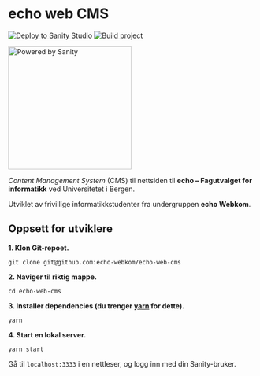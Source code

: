 # echo web CMS

[![Deploy to Sanity Studio](https://github.com/echo-webkom/echo-web-cms/actions/workflows/sanity-deploy.yaml/badge.svg)](https://github.com/echo-webkom/echo-web-cms/actions/workflows/sanity-deploy.yaml)
[![Build project](https://github.com/echo-webkom/echo-web-cms/actions/workflows/build.yaml/badge.svg)](https://github.com/echo-webkom/echo-web-cms/actions/workflows/build.yaml)

<a href="https://sanity.io" target="_blank" rel="noopener"><img src="https://cdn.sanity.io/images/3do82whm/next/51af00784c5addcf63ae7f0c416756acca7e63ac-353x71.svg?dl=sanity-logo.svg" width="250" alt="Powered by Sanity" /></a>

_Content Management System_ (CMS) til nettsiden til **echo – Fagutvalget for informatikk** ved Universitetet i Bergen.

Utviklet av frivillige informatikkstudenter fra undergruppen **echo Webkom**.

## Oppsett for utviklere

**1. Klon Git-repoet.**

    git clone git@github.com:echo-webkom/echo-web-cms

**2. Naviger til riktig mappe.**

    cd echo-web-cms

**3. Installer dependencies (du trenger [yarn](https://classic.yarnpkg.com/en/docs/install) for dette).**

    yarn

**4. Start en lokal server.**

    yarn start

Gå til `localhost:3333` i en nettleser, og logg inn med din Sanity-bruker.
